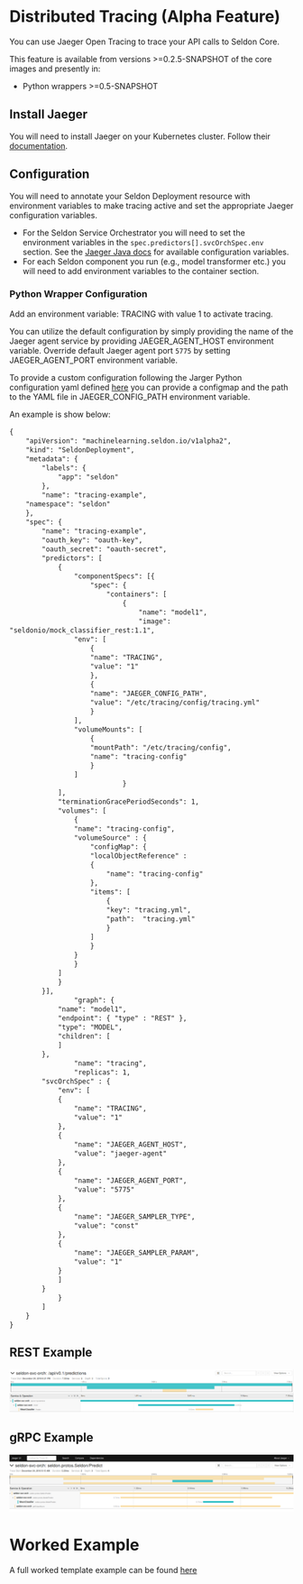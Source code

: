 # Distributed Tracing (Alpha Feature)

You can use Jaeger Open Tracing to trace your API calls to Seldon Core.

This feature is available from versions >=0.2.5-SNAPSHOT of the core images and presently in:

 * Python wrappers >=0.5-SNAPSHOT

## Install Jaeger

You will need to install Jaeger on your Kubernetes cluster. Follow their [documentation](https://github.com/jaegertracing/jaeger-kubernetes).

## Configuration

You will need to annotate your Seldon Deployment resource with environment variables to make tracing active and set the appropriate Jaeger configuration variables.

  * For the Seldon Service Orchestrator you will need to set the environment variables in the ```spec.predictors[].svcOrchSpec.env``` section. See the [Jaeger Java docs](https://github.com/jaegertracing/jaeger-client-java/tree/master/jaeger-core#configuration-via-environment) for available configuration variables.
  * For each Seldon component you run (e.g., model transformer etc.) you will need to add environment variables to the container section.


### Python Wrapper Configuration

Add an environment variable: TRACING with value 1 to activate tracing.

You can utilize the default configuration by simply providing the name of the Jaeger agent service by providing JAEGER_AGENT_HOST environment variable. Override default Jaeger agent port `5775` by setting JAEGER_AGENT_PORT environment variable.

To provide a custom configuration following the Jarger Python configuration yaml defined [here](https://github.com/jaegertracing/jaeger-client-python) you can provide a configmap and the path to the YAML file in JAEGER_CONFIG_PATH environment variable.

An example is show below:

```
{
    "apiVersion": "machinelearning.seldon.io/v1alpha2",
    "kind": "SeldonDeployment",
    "metadata": {
        "labels": {
            "app": "seldon"
        },
        "name": "tracing-example",
	"namespace": "seldon"	
    },
    "spec": {
        "name": "tracing-example",
        "oauth_key": "oauth-key",
        "oauth_secret": "oauth-secret",
        "predictors": [
            {
                "componentSpecs": [{
                    "spec": {
                        "containers": [
                            {
                                "name": "model1",				
                                "image": "seldonio/mock_classifier_rest:1.1",
				"env": [
				    {
					"name": "TRACING",
					"value": "1"
				    },
				    {
					"name": "JAEGER_CONFIG_PATH",
					"value": "/etc/tracing/config/tracing.yml"
				    }
				],
				"volumeMounts": [
				    {
					"mountPath": "/etc/tracing/config",
					"name": "tracing-config"
				    }
				]
                            }
			],
			"terminationGracePeriodSeconds": 1,
			"volumes": [
			    {
				"name": "tracing-config",
				"volumeSource" : {
				    "configMap": {
					"localObjectReference" :
					{
					    "name": "tracing-config"
					},
					"items": [
					    {
						"key": "tracing.yml",
						"path":  "tracing.yml"
					    }
					]
				    }
				}
			    }
			]
		    }
		}],
                "graph": {
		    "name": "model1",
		    "endpoint": { "type" : "REST" },
		    "type": "MODEL",
		    "children": [
		    ]
		},
                "name": "tracing",
                "replicas": 1,
		"svcOrchSpec" : {
		    "env": [
			{
			    "name": "TRACING",
			    "value": "1"
			},
			{
			    "name": "JAEGER_AGENT_HOST",
			    "value": "jaeger-agent"
			},
			{
			    "name": "JAEGER_AGENT_PORT",
			    "value": "5775"
			},
			{
			    "name": "JAEGER_SAMPLER_TYPE",
			    "value": "const"
			},
			{
			    "name": "JAEGER_SAMPLER_PARAM",
			    "value": "1"
			}
		    ]				
		}
            }
        ]
    }
}
```
        


## REST Example

![jaeger-ui-rest](./jaeger-ui-rest-example.png)

## gRPC Example

![jaeger-ui-rest](./jaeger-ui-grpc-example.png)


# Worked Example

A full worked template example can be found [here](../examples/models/template_model_tracing/tracing.ipynb)

